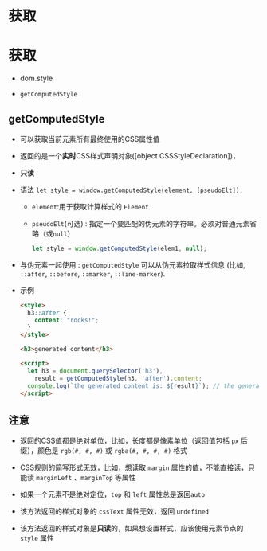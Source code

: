 # 获取

# 获取

+ dom.style

+ `getComputedStyle`

## getComputedStyle

+ 可以获取当前元素所有最终使用的CSS属性值

+ 返回的是一个**实时**CSS样式声明对象(\[object CSSStyleDeclaration])，

+ **只读**

+ 语法 `let style = window.getComputedStyle(element, [pseudoElt]);`

  - `element`:用于获取计算样式的 `Element`

  - `pseudoElt`(可选) : 指定一个要匹配的伪元素的字符串。必须对普通元素省略（或`null`）

    ```js
    let style = window.getComputedStyle(elem1, null);
    ```

+ 与伪元素一起使用 : `getComputedStyle` 可以从伪元素拉取样式信息 (比如, `::after`, `::before`, `::marker`, `::line-marker`).

+ 示例

    ```html
    <style>
      h3::after {
        content: "rocks!";
      }
    </style>

    <h3>generated content</h3>

    <script>
      let h3 = document.querySelector('h3'),
        result = getComputedStyle(h3, 'after').content;
      console.log(`the generated content is: ${result}`); // the generated content is: "rocks!"
    </script>
    ```

## 注意

+ 返回的CSS值都是绝对单位，比如，长度都是像素单位（返回值包括 `px` 后缀），颜色是 `rgb(#, #, #)` 或 `rgba(#, #, #, #)` 格式

+ CSS规则的简写形式无效，比如，想读取 `margin` 属性的值，不能直接读，只能读 `marginLeft` 、`marginTop` 等属性

+ 如果一个元素不是绝对定位，`top` 和 `left` 属性总是返回`auto`

+ 该方法返回的样式对象的 `cssText` 属性无效，返回 `undefined`

+ 该方法返回的样式对象是**只读**的，如果想设置样式，应该使用元素节点的 `style` 属性

